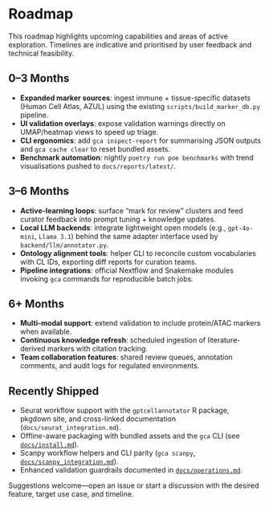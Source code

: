 # Roadmap

This roadmap highlights upcoming capabilities and areas of active exploration. Timelines are indicative and prioritised by user feedback and technical feasibility.

## 0–3 Months
- **Expanded marker sources**: ingest immune + tissue-specific datasets (Human Cell Atlas, AZUL) using the existing `scripts/build_marker_db.py` pipeline.
- **UI validation overlays**: expose validation warnings directly on UMAP/heatmap views to speed up triage.
- **CLI ergonomics**: add `gca inspect-report` for summarising JSON outputs and `gca cache clear` to reset bundled assets.
- **Benchmark automation**: nightly `poetry run poe benchmarks` with trend visualisations pushed to `docs/reports/latest/`.

## 3–6 Months
- **Active-learning loops**: surface “mark for review” clusters and feed curator feedback into prompt tuning + knowledge updates.
- **Local LLM backends**: integrate lightweight open models (e.g., `gpt-4o-mini`, `Llama 3.1`) behind the same adapter interface used by `backend/llm/annotator.py`.
- **Ontology alignment tools**: helper CLI to reconcile custom vocabularies with CL IDs, exporting diff reports for curation teams.
- **Pipeline integrations**: official Nextflow and Snakemake modules invoking `gca` commands for reproducible batch jobs.

## 6+ Months
- **Multi-modal support**: extend validation to include protein/ATAC markers when available.
- **Continuous knowledge refresh**: scheduled ingestion of literature-derived markers with citation tracking.
- **Team collaboration features**: shared review queues, annotation comments, and audit logs for regulated environments.

## Recently Shipped
- Seurat workflow support with the `gptcellannotator` R package, pkgdown site, and cross-linked documentation (`docs/seurat_integration.md`).
- Offline-aware packaging with bundled assets and the `gca` CLI (see [`docs/install.md`](docs/install.md)).
- Scanpy workflow helpers and CLI parity (`gca scanpy`, [`docs/scanpy_integration.md`](docs/scanpy_integration.md)).
- Enhanced validation guardrails documented in [`docs/operations.md`](docs/operations.md#validation-guardrails).

Suggestions welcome—open an issue or start a discussion with the desired feature, target use case, and timeline.
